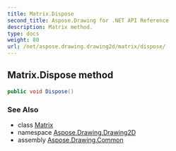 ```yaml
---
title: Matrix.Dispose
second_title: Aspose.Drawing for .NET API Reference
description: Matrix method. 
type: docs
weight: 80
url: /net/aspose.drawing.drawing2d/matrix/dispose/
---
```

## Matrix.Dispose method

```csharp
public void Dispose()
```

### See Also

* class [Matrix](../)
* namespace [Aspose.Drawing.Drawing2D](../../matrix/)
* assembly [Aspose.Drawing.Common](../../../)


